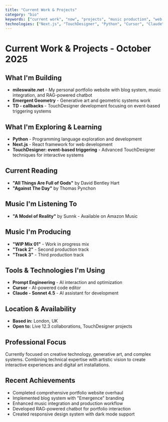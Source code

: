 ```yaml
---
title: "Current Work & Projects"
category: "bio"
keywords: ["current work", "now", "projects", "music production", "web development", "touchdesigner", "python", "next.js", "reading", "learning"]
technologies: ["Next.js", "TouchDesigner", "Python", "Cursor", "Claude", "Live 12.3"]
---
```


# Current Work & Projects - October 2025

## What I'm Building

- **mileswaite.net** - My personal portfolio website with blog system, music integration, and RAG-powered chatbot
- **Emergent Geometry** - Generative art and geometric systems work
- **TD - callbacks** - TouchDesigner development focusing on event-based triggering systems

## What I'm Exploring & Learning

- **Python** - Programming language exploration and development
- **Next.js** - React framework for web development
- **TouchDesigner: event-based triggering** - Advanced TouchDesigner techniques for interactive systems

## Current Reading

- **"All Things Are Full of Gods"** by David Bentley Hart
- **"Against The Day"** by Thomas Pynchon

## Music I'm Listening To

- **"A Model of Reality"** by Sunnk - Available on Amazon Music

## Music I'm Producing

- **"WIP Mix 01"** - Work in progress mix
- **"Track 2"** - Second production track
- **"Track 3"** - Third production track

## Tools & Technologies I'm Using

- **Prompt Engineering** - AI interaction and optimization
- **Cursor** - AI-powered code editor
- **Claude - Sonnet 4.5** - AI assistant for development

## Location & Availability

- **Based in:** London, UK
- **Open to:** Live 12.3 collaborations, TouchDesigner projects

## Professional Focus

Currently focused on creative technology, generative art, and complex systems. Combining technical expertise with artistic vision to create interactive experiences and digital art installations.

## Recent Achievements

- Completed comprehensive portfolio website overhaul
- Implemented blog system with "Emergence" branding
- Enhanced music integration and production workflow
- Developed RAG-powered chatbot for portfolio interaction
- Created responsive design system with dark mode support

